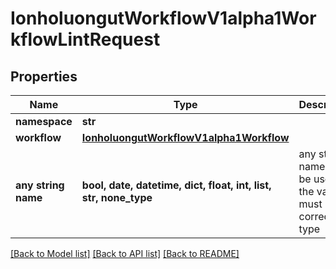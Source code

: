 # IonholuongutWorkflowV1alpha1WorkflowLintRequest


## Properties
Name | Type | Description | Notes
------------ | ------------- | ------------- | -------------
**namespace** | **str** |  | [optional] 
**workflow** | [**IonholuongutWorkflowV1alpha1Workflow**](IonholuongutWorkflowV1alpha1Workflow.md) |  | [optional] 
**any string name** | **bool, date, datetime, dict, float, int, list, str, none_type** | any string name can be used but the value must be the correct type | [optional]

[[Back to Model list]](../README.md#documentation-for-models) [[Back to API list]](../README.md#documentation-for-api-endpoints) [[Back to README]](../README.md)


